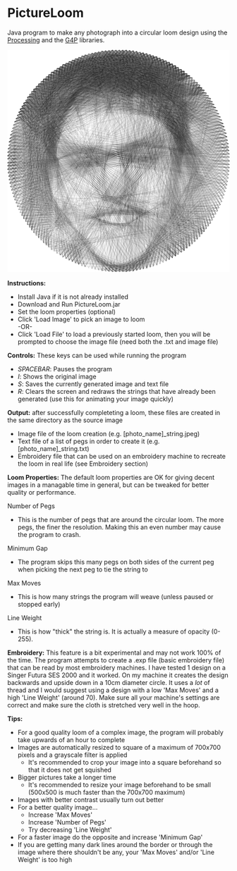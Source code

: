 # PictureLoom
 Java program to make any photograph into a circular loom design using the [Processing](https://processing.org/) and the [G4P](http://www.lagers.org.uk/g4p/) libraries.
 
![Example!](Mihir_face_string3.png)

**Instructions:**
* Install Java if it is not already installed
* Download and Run PictureLoom.jar
* Set the loom properties (optional)
* Click 'Load Image' to pick an image to loom\
-OR-
* Click 'Load File' to load a previously started loom, then you will be prompted to choose the image file (need both the .txt and image file)

**Controls:** These keys can be used while running the program
* *SPACEBAR*: Pauses the program
* *I*: Shows the original image
* *S*: Saves the currently generated image and text file
* *R*: Clears the screen and redraws the strings that have already been generated (use this for animating your image quickly)

**Output:** after successfully completeting a loom, these files are created in the same directory as the source image
* Image file of the loom creation (e.g. \[photo\_name\]\_string.jpeg)
* Text file of a list of pegs in order to create it (e.g. \[photo\_name\]\_string.txt)
* Embroidery file that can be used on an embroidery machine to recreate the loom in real life (see Embroidery section)

**Loom Properties:**
The default loom properties are OK for giving decent images in a managable time in general, but can be tweaked for better quality or performance.

Number of Pegs
* This is the number of pegs that are around the circular loom. The more pegs, the finer the resolution. Making this an even number may cause the program to crash.

Minimum Gap
* The program skips this many pegs on both sides of the current peg when picking the next peg to tie the string to

Max Moves
* This is how many strings the program will weave (unless paused or stopped early)

Line Weight
* This is how "thick" the string is. It is actually a measure of opacity (0-255).

**Embroidery:**
This feature is a bit experimental and may not work 100% of the time. The program attempts to create a .exp file (basic embroidery file) that can be read by most embroidery machines. I have tested 1 design on a Singer Futura SES 2000 and it worked. On my machine it creates the design backwards and upside down in a 10cm diameter circle. It uses a *lot* of thread and I would suggest using a design with a low 'Max Moves' and a high 'Line Weight' (around 70). Make sure all your machine's settings are correct and make sure the cloth is stretched very well in the hoop.

**Tips:**
* For a good quality loom of a complex image, the program will probably take upwards of an hour to complete
* Images are automatically resized to square of a maximum of 700x700 pixels and a grayscale filter is applied
   * It's recommended to crop your image into a square beforehand so that it does not get squished
* Bigger pictures take a longer time
   * It's recommended to resize your image beforehand to be small (500x500 is much faster than the 700x700 maximum)
* Images with better contrast usually turn out better
* For a better quality image...
   * Increase 'Max Moves'
   * Increase 'Number of Pegs'
   * Try decreasing 'Line Weight'
* For a faster image do the opposite and increase 'Minimum Gap'
* If you are getting many dark lines around the border or through the image where there shouldn't be any, your 'Max Moves' and/or 'Line Weight' is too high
